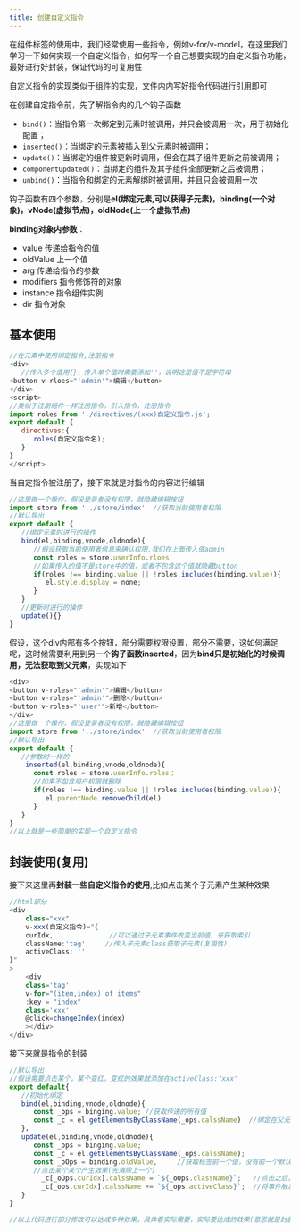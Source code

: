```yaml
---
title: 创建自定义指令
---
```


在组件标签的使用中，我们经常使用一些指令，例如v-for/v-model，在这里我们学习一下如何实现一个自定义指令，如何写一个自己想要实现的自定义指令功能，最好进行好封装，保证代码的可复用性

自定义指令的实现类似于组件的实现，文件内内写好指令代码进行引用即可

在创建自定指令前，先了解指令内的几个钩子函数

- `bind()`：当指令第一次绑定到元素时被调用，并只会被调用一次，用于初始化配置；
- `inserted()`：当绑定的元素被插入到父元素时被调用；
- `update()`：当绑定的组件被更新时调用，但会在其子组件更新之前被调用；
- `componentUpdated()`：当绑定的组件及其子组件全部更新之后被调用；
- `unbind()`：当指令和绑定的元素解绑时被调用，并且只会被调用一次

钩子函数有四个参数，分别是**el(绑定元素,可以获得子元素)，binding(一个对象)，vNode(虚拟节点)，oldNode(上一个虚拟节点)**

**binding对象内参数**：

- value 传递给指令的值
- oldValue 上一个值
- arg 传递给指令的参数
- modifiers 指令修饰符的对象
- instance 指令组件实例
- dir 指令对象

## 基本使用

```javascript
//在元素中使用绑定指令,注册指令
<div>
   //传入多个值用{}，传入单个值时需要添加''，说明这是值不是字符串
<button v-rloes="'admin'">编辑</button>
</div>
<script>
//类似于注册组件一样注册指令，引入指令，注册指令
import roles from './directives/(xxx)自定义指令.js';
export default {
   directives:{
      roles(自定义指令名);
   }
}
</script>
```

当自定指令被注册了，接下来就是对指令的内容进行编辑

```javascript
//这里做一个操作，假设登录者没有权限，就隐藏编辑按钮
import store from '../store/index'  //获取当前使用者权限
//默认导出
export default {
   //绑定元素时进行的操作
   bind(el,binding,vnode,oldnode){
      //假设获取当前使用者信息来确认权限,我们在上面传入值admin
      const roles = store.userInfo.rloes
      //如果传入的值不是store中的值，或者不包含这个值就隐藏button
      if(roles !== binding.value || !roles.includes(binding.value)){
         el.style.display = none;
      }
   }
   //更新时进行的操作
   update(){}
}
```

假设，这个div内部有多个按钮，部分需要权限设置，部分不需要，这如何满足呢，这时候需要利用到另一个**钩子函数inserted**，因为**bind只是初始化的时候调用，无法获取到父元素**，实现如下

```javascript
<div>
<button v-roles="'admin'">编辑</button>
<button v-roles="'admin'">删除</button>
<button v-roles="'user'">新增</button>
</div>
//这里做一个操作，假设登录者没有权限，就隐藏编辑按钮
import store from '../store/index'  //获取当前使用者权限
//默认导出
export default {
   //参数时一样的
	inserted(el,binding,vnode,oldnode){
      const roles = store.userInfo.roles；
      //如果不包含用户权限就删除
      if(roles !== binding.value || !roles.includes(binding.value)){
         el.parentNode.removeChild(el)
      }
   }
}
//以上就是一些简单的实现一个自定义指令
```



## 封装使用(复用)

接下来这里再**封装一些自定义指令的使用**,比如点击某个子元素产生某种效果

```javascript
//html部分
<div 
	class="xxx"
	v-xxx(自定义指令)="{
	curIdx,				 //可以通过子元素事件改变当前值，来获取索引
	className:'tag'     //传入子元素class获取子元素(复用性)、
	activeClass: ''
}"
>
	<div 
	class='tag'
	v-for="(item,index) of items"
	:key = "index"
	class='xxx'
	@click=changeIndex(index)
	></div>
</div>
```

接下来就是指令的封装

```javascript
//默认导出
//假设需要点击某个，某个变红，变红的效果就添加在activeClass:'xxx'
export default{
   //初始化绑定
   bind(el,binding,vnode,oldnode){
      const _ops = binging.value; //获取传递的所有值
      const _c = el.getElementsByClassName(_ops.calssName)  //绑定在父元素中，可以获取父元素，也可以通过类获取子元素
   }，
   update(el,binding,vnode,oldnode){
      const _ops = binging.value;
      const _c = el.getElementsByClassName(_ops.calssName);
      const _oOps = binding.oldValue,     //获取标签前一个值，没有前一个默认是空
      //点击某个某个产生效果(先清除上一个)
		_c[_oOps.curIdx].calssName = `${_oOps.className}`;   //点击之后，将上一个元素className还原即可
		_c[_ops.curIdx].calssName += `${_ops.activeClass}`;  //将事件触发的新的index元素添加 效果类
   }
}

//以上代码进行部分修改可以达成多种效果，具体看实际需要，实际要达成的效果(意思就是封装之后可复用)
```

